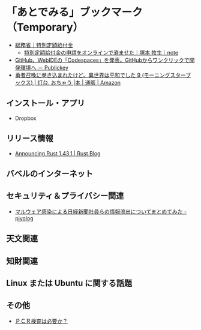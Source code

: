 # 「あとでみる」ブックマーク（Temporary）

- [総務省｜特別定額給付金](https://kyufukin.soumu.go.jp/ja-JP/index.html)
    - [特別定額給付金の申請をオンラインで済ませた｜塚本 牧生｜note](https://note.com/tsukamoto/n/n2484f456581d)
- [GitHub、WebIDEの「Codespaces」を発表。GitHubからワンクリックで開発環境へ － Publickey](https://www.publickey1.jp/blog/20/githubwebidecodespacesgithub.html)
- [勇者召喚に巻き込まれたけど、異世界は平和でした 9 (モーニングスターブックス) | 灯台, おちゃう |本 | 通販 | Amazon](https://www.amazon.co.jp/dp/4775318179)

## インストール・アプリ

- Dropbox

## リリース情報

- [Announcing Rust 1.43.1 | Rust Blog](https://blog.rust-lang.org/2020/05/07/Rust.1.43.1.html)

## バベルのインターネット


## セキュリティ＆プライバシー関連

- [マルウェア感染による日経新聞社員らの情報流出についてまとめてみた - piyolog](https://piyolog.hatenadiary.jp/entry/2020/05/13/174643)

## 天文関連


## 知財関連


## Linux または Ubuntu に関する話題


## その他

- [ＰＣＲ検査は必要か？](https://www.yushoukai.org/blog/pcr)

<!-- eof -->
